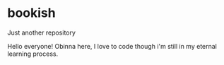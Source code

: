# bookish
Just another repository

Hello everyone! Obinna here, I love to code though i'm still in my eternal learning process.
